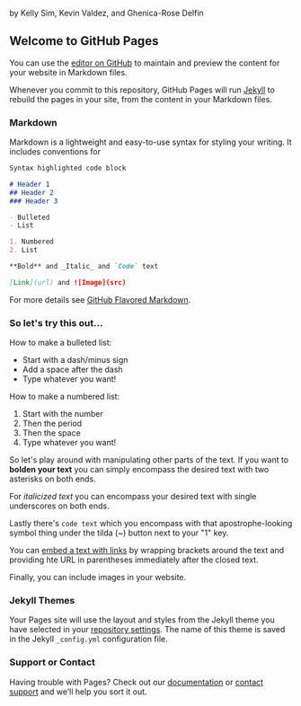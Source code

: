 by Kelly Sim, Kevin Valdez, and Ghenica-Rose Delfin

## Welcome to GitHub Pages

You can use the [editor on GitHub](https://github.com/JaniSaelin/janisaelin.github.io/edit/master/README.md) to maintain and preview the content for your website in Markdown files.

Whenever you commit to this repository, GitHub Pages will run [Jekyll](https://jekyllrb.com/) to rebuild the pages in your site, from the content in your Markdown files.

### Markdown

Markdown is a lightweight and easy-to-use syntax for styling your writing. It includes conventions for

```markdown
Syntax highlighted code block

# Header 1
## Header 2
### Header 3

- Bulleted
- List

1. Numbered
2. List

**Bold** and _Italic_ and `Code` text

[Link](url) and ![Image](src)
```

For more details see [GitHub Flavored Markdown](https://guides.github.com/features/mastering-markdown/).

### So let's try this out...
How to make a bulleted list:
- Start with a dash/minus sign
- Add a space after the dash
- Type whatever you want!

How to make a numbered list:
1. Start with the number
2. Then the period
3. Then the space
4. Type whatever you want!

So let's play around with manipulating other parts of the text. If you want to **bolden your text** you can simply encompass the desired text with two asterisks on both ends.

For _italicized text_ you can encompass your desired text with single underscores on both ends. 

Lastly there's `code text` which you encompass with that apostrophe-looking symbol thing under the tilda (~) button next to your "1" key.

You can [embed a text with links](https://github.com/) by wrapping brackets around the text and providing hte URL in parentheses immediately after the closed text. 

Finally, you can include images in your website.

### Jekyll Themes

Your Pages site will use the layout and styles from the Jekyll theme you have selected in your [repository settings](https://github.com/JaniSaelin/janisaelin.github.io/settings). The name of this theme is saved in the Jekyll `_config.yml` configuration file.


### Support or Contact

Having trouble with Pages? Check out our [documentation](https://help.github.com/categories/github-pages-basics/) or [contact support](https://github.com/contact) and we’ll help you sort it out.
